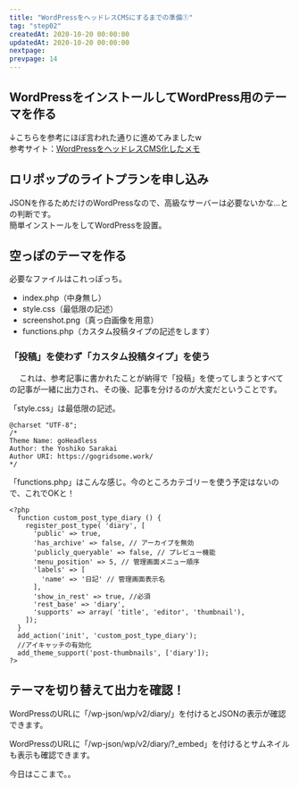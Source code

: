 ```yaml
---
title: "WordPressをヘッドレスCMSにするまでの準備①"
tag: "step02"
createdAt: 2020-10-20 00:00:00
updatedAt: 2020-10-20 00:00:00
nextpage: 
prevpage: 14
---
```


## WordPressをインストールしてWordPress用のテーマを作る

↓こちらを参考にほぼ言われた通りに進めてみましたw  
参考サイト：[WordPressをヘッドレスCMS化したメモ](https://trs.mn/blog/2020/02/09/wordpress/)

## ロリポップのライトプランを申し込み

JSONを作るためだけのWordPressなので、高級なサーバーは必要ないかな…との判断です。  
簡単インストールをしてWordPressを設置。

## 空っぽのテーマを作る

必要なファイルはこれっぽっち。

- index.php（中身無し）
- style.css（最低限の記述）
- screenshot.png（真っ白画像を用意）
- functions.php（カスタム投稿タイプの記述をします）

### 「投稿」を使わず「カスタム投稿タイプ」を使う
　
これは、参考記事に書かれたことが納得で「投稿」を使ってしまうとすべての記事が一緒に出力され、その後、記事を分けるのが大変だということです。

「style.css」は最低限の記述。

    @charset "UTF-8";
    /*
    Theme Name: goHeadless
    Author: the Yoshiko Sarakai
    Author URI: https://gogridsome.work/
    */

「functions.php」はこんな感じ。今のところカテゴリーを使う予定はないので、これでOKと！

    <?php
      function custom_post_type_diary () {
        register_post_type( 'diary', [
          'public' => true,
          'has_archive' => false, // アーカイブを無効
          'publicly_queryable' => false, // プレビュー機能
          'menu_position' => 5, // 管理画面メニュー順序
          'labels' => [
            'name' => '日記' // 管理画面表示名
          ],
          'show_in_rest' => true, //必須
          'rest_base' => 'diary',
          'supports' => array( 'title', 'editor', 'thumbnail'),
        ]);
      }
      add_action('init', 'custom_post_type_diary');
      //アイキャッチの有効化
      add_theme_support('post-thumbnails', ['diary']);
    ?>

## テーマを切り替えて出力を確認！

WordPressのURLに「/wp-json/wp/v2/diary/」を付けるとJSONの表示が確認できます。

WordPressのURLに「/wp-json/wp/v2/diary/?_embed」を付けるとサムネイルも表示も確認できます。

今日はここまで。。
